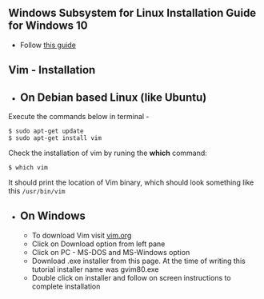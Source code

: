 ## Windows Subsystem for Linux Installation Guide for Windows 10

- Follow [this guide](https://docs.microsoft.com/en-us/windows/wsl/install-win10)

## Vim - Installation

- ## On Debian based Linux (like Ubuntu)
Execute the commands below in terminal - 

```
$ sudo apt-get update 
$ sudo apt-get install vim
```

Check the installation of vim by runing the **which** command:

```
$ which vim
```

It should print the location of Vim binary, which should look something like this `/usr/bin/vim`

- ## On Windows
  - To download Vim visit [vim.org](https://www.vim.org/)
  - Click on Download option from left pane
  - Click on PC - MS-DOS and MS-Windows option
  - Download .exe installer from this page. At the time of writing this tutorial installer name was gvim80.exe
  - Double click on installer and follow on screen instructions to complete installation

